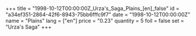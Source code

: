 +++
title = "1998-10-12T00:00:00Z_Urza's_Saga_Plains_[en]_false"
id = "a34ef351-2864-42f6-8943-75bb6fffc9f7"
date = "1998-10-12T00:00:00Z"
name = "Plains"
lang = ["en"]
price = "0.23"
quantity = 5
foil = false
set = "Urza's Saga"
+++
